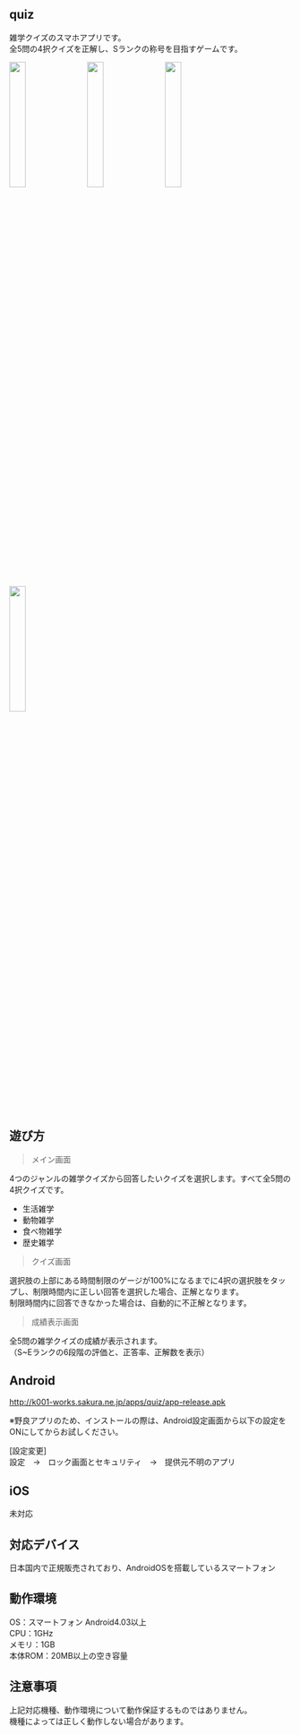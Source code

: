 ## quiz
雑学クイズのスマホアプリです。<br />
全5問の4択クイズを正解し、Sランクの称号を目指すゲームです。

<p>
<img src="http://k001-works.sakura.ne.jp/apps/quiz/quiz0.jpg" width="24%" height="auto" />　
<img src="http://k001-works.sakura.ne.jp/apps/quiz/quiz1.jpg" width="24%" height="auto" />　
<img src="http://k001-works.sakura.ne.jp/apps/quiz/quiz2.jpg" width="24%" height="auto" />
<img src="http://k001-works.sakura.ne.jp/apps/quiz/quiz3.jpg" width="24%" height="auto" />
</p>

## 遊び方
> メイン画面

4つのジャンルの雑学クイズから回答したいクイズを選択します。すべて全5問の4択クイズです。<br />
- 生活雑学
- 動物雑学
- 食べ物雑学
- 歴史雑学

> クイズ画面

選択肢の上部にある時間制限のゲージが100%になるまでに4択の選択肢をタップし、制限時間内に正しい回答を選択した場合、正解となります。<br />
制限時間内に回答できなかった場合は、自動的に不正解となります。

> 成績表示画面

全5問の雑学クイズの成績が表示されます。<br />
（S~Eランクの6段階の評価と、正答率、正解数を表示）

## Android
http://k001-works.sakura.ne.jp/apps/quiz/app-release.apk

※野良アプリのため、インストールの際は、Android設定画面から以下の設定をONにしてからお試しください。

[設定変更]<br />
設定　→　ロック画面とセキュリティ　→　提供元不明のアプリ

## iOS
未対応
<br />
## 対応デバイス
日本国内で正規販売されており、AndroidOSを搭載しているスマートフォン

## 動作環境
OS：スマートフォン Android4.03以上<br />
CPU：1GHz<br />
メモリ：1GB<br />
本体ROM：20MB以上の空き容量

## 注意事項
上記対応機種、動作環境について動作保証するものではありません。<br />
機種によっては正しく動作しない場合があります。
